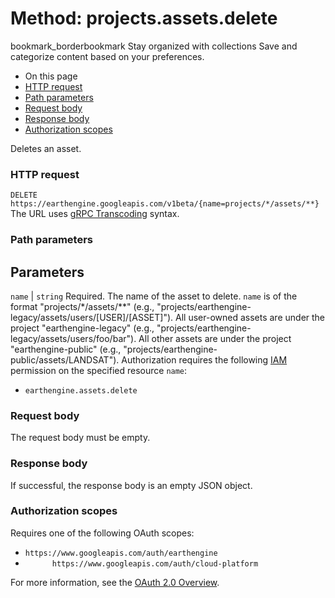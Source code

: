  
#  Method: projects.assets.delete
bookmark_borderbookmark Stay organized with collections  Save and categorize content based on your preferences.
  * On this page
  * [HTTP request](https://developers.google.com/earth-engine/reference/rest/v1beta/projects.assets/delete#http-request)
  * [Path parameters](https://developers.google.com/earth-engine/reference/rest/v1beta/projects.assets/delete#path-parameters)
  * [Request body](https://developers.google.com/earth-engine/reference/rest/v1beta/projects.assets/delete#request-body)
  * [Response body](https://developers.google.com/earth-engine/reference/rest/v1beta/projects.assets/delete#response-body)
  * [Authorization scopes](https://developers.google.com/earth-engine/reference/rest/v1beta/projects.assets/delete#authorization-scopes)


Deletes an asset.
### HTTP request
`DELETE https://earthengine.googleapis.com/v1beta/{name=projects/*/assets/**}`
The URL uses [gRPC Transcoding](https://google.aip.dev/127) syntax.
### Path parameters
Parameters  
---  
`name` |  `string` Required. The name of the asset to delete. `name` is of the format "projects/*/assets/**" (e.g., "projects/earthengine-legacy/assets/users/[USER]/[ASSET]"). All user-owned assets are under the project "earthengine-legacy" (e.g., "projects/earthengine-legacy/assets/users/foo/bar"). All other assets are under the project "earthengine-public" (e.g., "projects/earthengine-public/assets/LANDSAT"). Authorization requires the following [IAM](https://cloud.google.com/iam/docs/) permission on the specified resource `name`:
  * `earthengine.assets.delete`

  
### Request body
The request body must be empty.
### Response body
If successful, the response body is an empty JSON object.
### Authorization scopes
Requires one of the following OAuth scopes:
  * `https://www.googleapis.com/auth/earthengine`
  * `      https://www.googleapis.com/auth/cloud-platform`


For more information, see the [OAuth 2.0 Overview](https://developers.google.com/identity/protocols/OAuth2).
